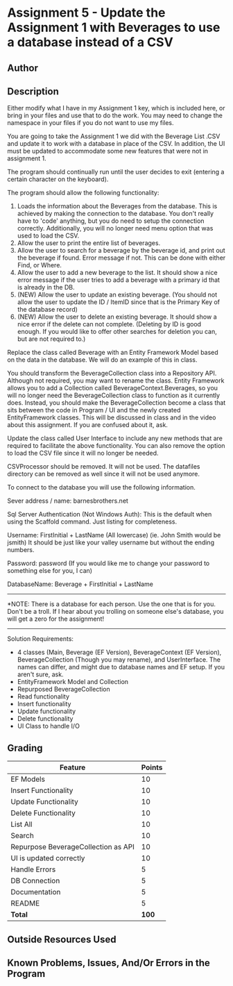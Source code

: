 # Assignment 5 - Update the Assignment 1 with Beverages to use a database instead of a CSV

## Author



## Description

Either modify what I have in my Assignment 1 key, which is included here, or bring in your files and use that to do the work. You may need to change the namespace in your files if you do not want to use my files.

You are going to take the Assignment 1 we did with the Beverage List .CSV and update it to work with a database in place of the CSV. In addition, the UI must be updated to accommodate some new features that were not in assignment 1.

The program should continually run until the user decides to exit (entering a certain character on the keyboard).

The program should allow the following functionality:

1. Loads the information about the Beverages from the database. This is achieved by making the connection to the database. You don't really have to 'code' anything, but you do need to setup the connection correctly. Additionally, you will no longer need menu option that was used to load the CSV.
2. Allow the user to print the entire list of beverages.
3. Allow the user to search for a beverage by the beverage id, and print out the beverage if found. Error message if not. This can be done with either Find, or Where.
4. Allow the user to add a new beverage to the list. It should show a nice error message if the user tries to add a beverage with a primary id that is already in the DB.
5. (NEW) Allow the user to update an existing beverage. (You should not allow the user to update the ID / ItemID since that is the Primary Key of the database record)
6. (NEW) Allow the user to delete an existing beverage. It should show a nice error if the delete can not complete. (Deleting by ID is good enough. If you would like to offer other searches for deletion you can, but are not required to.)

Replace the class called Beverage with an Entity Framework Model based on the data in the database. We will do an example of this in class.

You should transform the BeverageCollection class into a Repository API. Although not required, you may want to rename the class.
Entity Framework allows you to add a Collection called BeverageContext.Beverages, so you will no longer need the BeverageCollection class to function as it currently does. Instead, you should make the BeverageCollection become a class that sits between the code in Program / UI and the newly created EntityFramework classes. This will be discussed in class and in the video about this assignment. If you are confused about it, ask.

Update the class called User Interface to include any new methods that are required to facilitate the above functionality. You can also remove the option to load the CSV file since it will no longer be needed.

CSVProcessor should be removed. It will not be used.
The datafiles directory can be removed as well since it will not be used anymore.


To connect to the database you will use the following information.

Sever address / name: barnesbrothers.net

Sql Server Authentication (Not Windows Auth): This is the default when using the Scaffold command. Just listing for completeness.

Username: FirstInitial + LastName (All lowercase) (ie. John Smith would be jsmith)
It should be just like your valley username but without the ending numbers.

Password: password (If you would like me to change your password to something else for you, I can)

DatabaseName: Beverage + FirstInitial + LastName

********************************************************************************************
*NOTE: There is a database for each person. Use the one that is for you. Don't be a troll. If I hear about you trolling on someone else's database, you will get a zero for the assignment!
********************************************************************************************

Solution Requirements:

* 4 classes (Main, Beverage (EF Version), BeverageContext (EF Version), BeverageCollection (Though you may rename), and UserInterface. The names can differ, and might due to database names and EF setup. If you aren't sure, ask.
* EntityFramework Model and Collection
* Repurposed BeverageCollection
* Read functionality
* Insert functionality
* Update functionality
* Delete functionality
* UI Class to handle I/O


## Grading
| Feature                                 | Points |
|-----------------------------------------|--------|
| EF Models                               | 10     |
| Insert Functionality                    | 10     |
| Update Functionality                    | 10     |
| Delete Functionality                    | 10     |
| List All                                | 10     |
| Search                                  | 10     |
| Repurpose BeverageCollection as API     | 10     |
| UI is updated correctly                 | 10     |
| Handle Errors                           | 5      |
| DB Connection                           | 5      |
| Documentation                           | 5      |
| README                                  | 5      |
| **Total**                               | **100**|

## Outside Resources Used



## Known Problems, Issues, And/Or Errors in the Program


